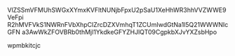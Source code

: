 VlZSSmVFMUhSWGxXYmxKVFltNUNjbFpxU2pSaU1XeHhWR3hhVVZWWE9VeFpi
R2hMVFVkS1NWRnFVbXhpClZrcDZXVmhqT1ZCUmIwdGtNa1l5Q21WWWNIcGFN
a3AwWkZFOVBRb0thMjl1YkdkeGFYZHJlQT09CgpkbXJvYXZsbHpo

wpmbkitcjc